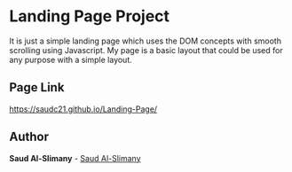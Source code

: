 # Landing Page Project
  It is just a simple landing page which uses the DOM concepts with smooth scrolling using Javascript. My page is a basic layout that could be used for any purpose with a simple layout.

## Page Link
https://saudc21.github.io/Landing-Page/

## Author

**Saud Al-Slimany**  - [Saud Al-Slimany](https://www.linkedin.com/in/saudalslimany/)

